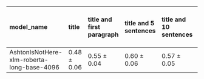 | model_name                                 | title           | title and first paragraph   | title and 5 sentences   | title and 10 sentences   | title and first sentence each paragraph   | raw text            |
|:-------------------------------------------|:----------------|:----------------------------|:------------------------|:-------------------------|:------------------------------------------|:--------------------|
| AshtonIsNotHere-xlm-roberta-long-base-4096 | 0.48 $\pm$ 0.06 | 0.55 $\pm$ 0.04             | 0.60 $\pm$ 0.06         | 0.57 $\pm$ 0.05          | 0.62 $\pm$ 0.02                           | **0.63 $\pm$ 0.03** |